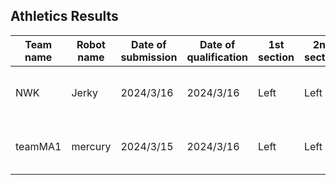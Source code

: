 ## Athletics Results

|  Team name       | Robot name     | Date of submission | Date of qualification | 1st section | 2nd section | 3rd section | Simulation time   | Realtime-factor| Comment                   | Materials |
| ----             | ----           | ----               | ----                  | ----        | ----        | ----        | ----              | ----           | ----                      | ----      |
|  NWK             | Jerky          | 2024/3/16          | 2024/3/16             | Left        | Left        | Left        | 122.9             |                |                           | [log](https://drive.google.com/file/d/1CPlokZKg5kAbURFEfL-FvQHnyF-zn71E/view?usp=sharing)  [video1](https://drive.google.com/file/d/1VdX1mDcIEjh04R9q-hL7NZtFcj4B-ZKE/view?usp=sharing) [video2](https://drive.google.com/file/d/1YRW0p71t1yxvCIAi8A1dTK4Bvb3kn6-g/view?usp=sharing) [slides](https://drive.google.com/file/d/1zC4AV5zjnp60wNVsX6xBBQesJ-GiWb3f/view?usp=sharing) |
|  teamMA1         | mercury        | 2024/3/15          | 2024/3/16             | Left        | Left        |             |                   |                |                           | [log](https://drive.google.com/file/d/1EeMtqah2RzF3SYr26PReBkTWVOB_8C5f/view?usp=sharing)  [video1](https://drive.google.com/file/d/11Br1Bi4E9smMGVBSA_E-YhGB_Aa3y0SU/view?usp=sharing) [video2](https://drive.google.com/file/d/1ZVCjvGZvwK3IxEJ3JaYNS87sy57YQJ13/view?usp=sharing) [slides](https://drive.google.com/file/d/1p1SQnRR7nU34aBOaBq-ct-7w9_AwCZyv/view?usp=sharing) |
